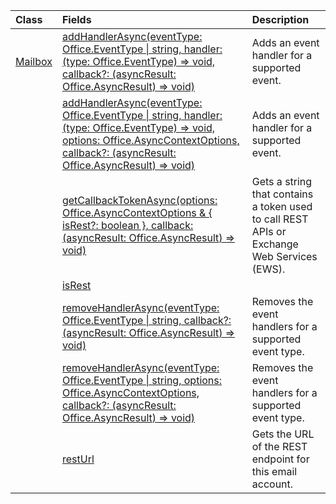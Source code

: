 | Class | Fields | Description |
|:---|:---|:---|
|[Mailbox](/javascript/api/outlook/outlook.mailbox)|[addHandlerAsync(eventType: Office.EventType \| string, handler: (type: Office.EventType) => void, callback?: (asyncResult: Office.AsyncResult<void>) => void)](/javascript/api/outlook/outlook.mailbox#addhandlerasync-eventtype--handler--type-)|Adds an event handler for a supported event.|
||[addHandlerAsync(eventType: Office.EventType \| string, handler: (type: Office.EventType) => void, options: Office.AsyncContextOptions, callback?: (asyncResult: Office.AsyncResult<void>) => void)](/javascript/api/outlook/outlook.mailbox#addhandlerasync-eventtype--handler--type-)|Adds an event handler for a supported event.|
||[getCallbackTokenAsync(options: Office.AsyncContextOptions & { isRest?: boolean }, callback: (asyncResult: Office.AsyncResult<string>) => void)](/javascript/api/outlook/outlook.mailbox#getcallbacktokenasync-options--isrest--callback--asyncresult-)|Gets a string that contains a token used to call REST APIs or Exchange Web Services (EWS).|
||[isRest](/javascript/api/outlook/outlook.mailbox#isrest)||
||[removeHandlerAsync(eventType: Office.EventType \| string, callback?: (asyncResult: Office.AsyncResult<void>) => void)](/javascript/api/outlook/outlook.mailbox#removehandlerasync-eventtype--callback--asyncresult-)|Removes the event handlers for a supported event type.|
||[removeHandlerAsync(eventType: Office.EventType \| string, options: Office.AsyncContextOptions, callback?: (asyncResult: Office.AsyncResult<void>) => void)](/javascript/api/outlook/outlook.mailbox#removehandlerasync-eventtype--options--callback--asyncresult-)|Removes the event handlers for a supported event type.|
||[restUrl](/javascript/api/outlook/outlook.mailbox#resturl)|Gets the URL of the REST endpoint for this email account.|
